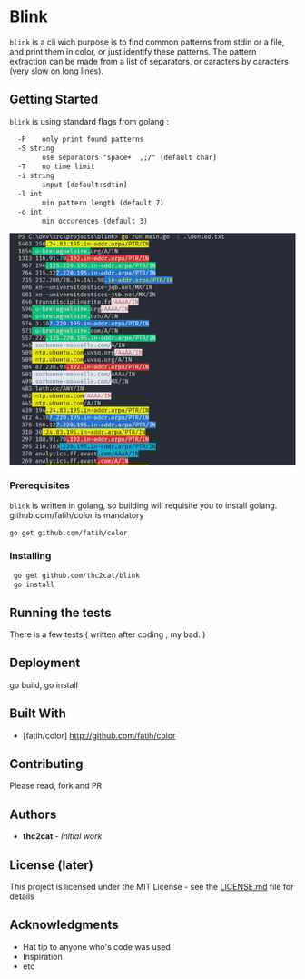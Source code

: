 
# Blink

`blink` is a cli wich purpose is to find common patterns from stdin or a file, and print them in color, or just identify these patterns. The pattern extraction can be made from a list of separators, or caracters by caracters (very slow on long lines).

## Getting Started

`blink` is using standard flags from golang :

```
  -P    only print found patterns
  -S string
        use separators "space+  ,;/" [default char]
  -T    no time limit
  -i string
        input [default:sdtin]
  -l int
        min pattern length (default 7)
  -o int
        min occurences (default 3)
```

![Blink](blink.png)

### Prerequisites

`blink` is written in golang, so building will requisite you to install golang.
github.com/fatih/color is mandatory

```
go get github.com/fatih/color
```

### Installing

```
 go get github.com/thc2cat/blink
 go install
```

## Running the tests

There is a few tests ( written after coding , my bad. )

## Deployment

go build, go install

## Built With

* [fatih/color] http://github.com/fatih/color

## Contributing

Please read, fork and PR

## Authors

* **thc2cat** - *Initial work* 

## License (later)

This project is licensed under the MIT License - see the [LICENSE.md](LICENSE.md) file for details

## Acknowledgments

* Hat tip to anyone who's code was used
* Inspiration
* etc
